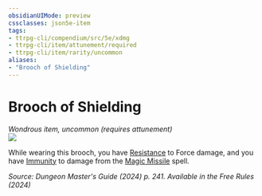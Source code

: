 ```yaml
---
obsidianUIMode: preview
cssclasses: json5e-item
tags:
- ttrpg-cli/compendium/src/5e/xdmg
- ttrpg-cli/item/attunement/required
- ttrpg-cli/item/rarity/uncommon
aliases: 
- "Brooch of Shielding"
---
```

# Brooch of Shielding
*Wondrous item, uncommon (requires attunement)*  
![](2-Mechanics/CLI/items/img/brooch-of-shielding.webp#right)


While wearing this brooch, you have [Resistance](2-Mechanics/CLI/rules/variant-rules/resistance-xphb.md) to Force damage, and you have [Immunity](2-Mechanics/CLI/rules/variant-rules/immunity-xphb.md) to damage from the [Magic Missile](2-Mechanics/CLI/spells/magic-missile-xphb.md) spell.

*Source: Dungeon Master's Guide (2024) p. 241. Available in the Free Rules (2024)*